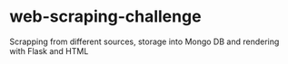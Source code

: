 # web-scraping-challenge
Scrapping from different sources, storage into Mongo DB and rendering with Flask and HTML
